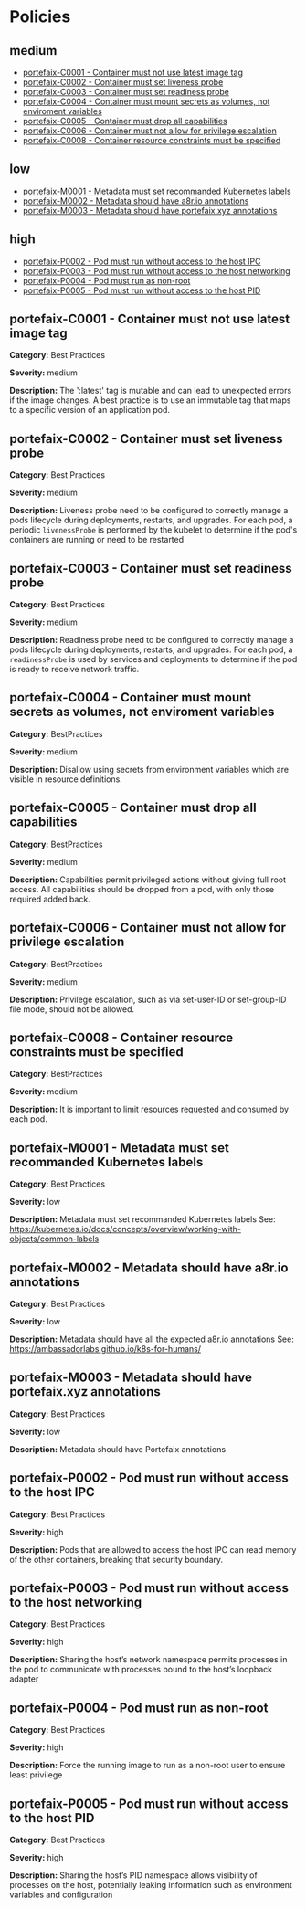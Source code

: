 # Policies

## medium
* [portefaix-C0001 - Container must not use latest image tag](#portefaix-c0001)
* [portefaix-C0002 - Container must set liveness probe](#portefaix-c0002)
* [portefaix-C0003 - Container must set readiness probe](#portefaix-c0003)
* [portefaix-C0004 - Container must mount secrets as volumes, not enviroment variables](#portefaix-c0004)
* [portefaix-C0005 - Container must drop all capabilities](#portefaix-c0005)
* [portefaix-C0006 - Container must not allow for privilege escalation](#portefaix-c0006)
* [portefaix-C0008 - Container resource constraints must be specified](#portefaix-c0008)

## low
* [portefaix-M0001 - Metadata must set recommanded Kubernetes labels](#portefaix-m0001)
* [portefaix-M0002 - Metadata should have a8r.io annotations](#portefaix-m0002)
* [portefaix-M0003 - Metadata should have portefaix.xyz annotations](#portefaix-m0003)

## high
* [portefaix-P0002 - Pod must run without access to the host IPC](#portefaix-p0002)
* [portefaix-P0003 - Pod must run without access to the host networking](#portefaix-p0003)
* [portefaix-P0004 - Pod must run as non-root](#portefaix-p0004)
* [portefaix-P0005 - Pod must run without access to the host PID](#portefaix-p0005)

## portefaix-C0001 - Container must not use latest image tag

**Category:** Best Practices

**Severity:** medium

**Description:** The ':latest' tag is mutable and can lead to unexpected errors if the image changes. A best practice is to use an immutable tag that maps to a specific version of an application pod.

## portefaix-C0002 - Container must set liveness probe

**Category:** Best Practices

**Severity:** medium

**Description:** Liveness probe need to be configured to correctly manage a pods lifecycle during deployments, restarts, and upgrades. For each pod, a periodic `livenessProbe` is performed by the kubelet to determine if the pod's containers are running or need to be restarted

## portefaix-C0003 - Container must set readiness probe

**Category:** Best Practices

**Severity:** medium

**Description:** Readiness probe need to be configured to correctly manage a pods lifecycle during deployments, restarts, and upgrades. For each pod, a `readinessProbe` is used by services and deployments to determine if the pod is ready to receive network traffic.

## portefaix-C0004 - Container must mount secrets as volumes, not enviroment variables

**Category:** BestPractices

**Severity:** medium

**Description:** Disallow using secrets from environment variables which are visible in resource definitions.

## portefaix-C0005 - Container must drop all capabilities

**Category:** BestPractices

**Severity:** medium

**Description:** Capabilities permit privileged actions without giving full root access. All capabilities should be dropped from a pod, with only those required added back.

## portefaix-C0006 - Container must not allow for privilege escalation

**Category:** BestPractices

**Severity:** medium

**Description:** Privilege escalation, such as via set-user-ID or set-group-ID file mode, should not be allowed.

## portefaix-C0008 - Container resource constraints must be specified

**Category:** BestPractices

**Severity:** medium

**Description:** It is important to limit resources requested and consumed by each pod.

## portefaix-M0001 - Metadata must set recommanded Kubernetes labels

**Category:** Best Practices

**Severity:** low

**Description:** Metadata must set recommanded Kubernetes labels See: https://kubernetes.io/docs/concepts/overview/working-with-objects/common-labels

## portefaix-M0002 - Metadata should have a8r.io annotations

**Category:** Best Practices

**Severity:** low

**Description:** Metadata should have all the expected a8r.io annotations See: https://ambassadorlabs.github.io/k8s-for-humans/

## portefaix-M0003 - Metadata should have portefaix.xyz annotations

**Category:** Best Practices

**Severity:** low

**Description:** Metadata should have Portefaix annotations

## portefaix-P0002 - Pod must run without access to the host IPC

**Category:** Best Practices

**Severity:** high

**Description:** Pods that are allowed to access the host IPC can read memory of the other containers, breaking that security boundary.

## portefaix-P0003 - Pod must run without access to the host networking

**Category:** Best Practices

**Severity:** high

**Description:** Sharing the host’s network namespace permits processes in the pod to communicate with processes bound to the host’s loopback adapter

## portefaix-P0004 - Pod must run as non-root

**Category:** Best Practices

**Severity:** high

**Description:** Force the running image to run as a non-root user to ensure least privilege

## portefaix-P0005 - Pod must run without access to the host PID

**Category:** Best Practices

**Severity:** high

**Description:** Sharing the host’s PID namespace allows visibility of processes on the host, potentially leaking information such as environment variables and configuration
